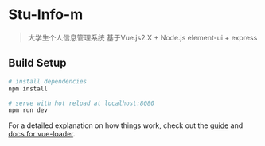 # Stu-Info-m

> 大学生个人信息管理系统
> 基于Vue.js2.X + Node.js
> element-ui + express

## Build Setup

``` bash
# install dependencies
npm install

# serve with hot reload at localhost:8080
npm run dev

```

For a detailed explanation on how things work, check out the [guide](http://vuejs-templates.github.io/webpack/) and [docs for vue-loader](http://vuejs.github.io/vue-loader).
